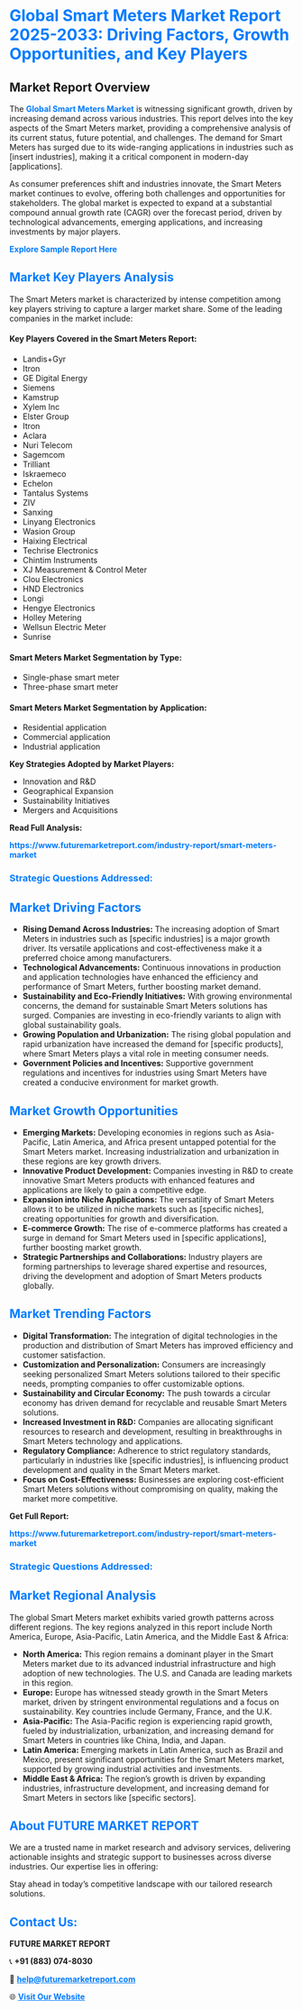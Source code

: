<h1 style="color: #007BFF;">Global Smart Meters Market Report 2025-2033: Driving Factors, Growth Opportunities, and Key Players</h1>

<section id="overview">
<h2>Market Report Overview</h2>
<p>The <a href="https://www.futuremarketreport.com/industry-report/smart-meters-market" style="color: #007BFF; text-decoration: none;"><strong>Global Smart Meters Market</strong></a> is witnessing significant growth, driven by increasing demand across various industries. This report delves into the key aspects of the Smart Meters market, providing a comprehensive analysis of its current status, future potential, and challenges. The demand for Smart Meters has surged due to its wide-ranging applications in industries such as [insert industries], making it a critical component in modern-day [applications].</p>
<p>As consumer preferences shift and industries innovate, the Smart Meters market continues to evolve, offering both challenges and opportunities for stakeholders. The global market is expected to expand at a substantial compound annual growth rate (CAGR) over the forecast period, driven by technological advancements, emerging applications, and increasing investments by major players.</p>
</section>

<section id="overview">
<p><a href="https://www.futuremarketreport.com/request-sample/reportId=61057" style="color: #007BFF; text-decoration: none;"><strong>Explore Sample Report Here</strong></a></p>
</section>

<section id="key-players">
<h2 style="color: #007BFF;">Market Key Players Analysis</h2>
<p>The Smart Meters market is characterized by intense competition among key players striving to capture a larger market share. Some of the leading companies in the market include:</p>
<h4>Key Players Covered in the Smart Meters Report:</h4>
<ul><li>Landis+Gyr</li><li>Itron</li><li>GE Digital Energy</li><li>Siemens</li><li>Kamstrup</li><li>Xylem Inc</li><li>Elster Group</li><li>Itron</li><li>Aclara</li><li>Nuri Telecom</li><li>Sagemcom</li><li>Trilliant</li><li>Iskraemeco</li><li>Echelon</li><li>Tantalus Systems</li><li>ZIV</li><li>Sanxing</li><li>Linyang Electronics</li><li>Wasion Group</li><li>Haixing Electrical</li><li>Techrise Electronics</li><li>Chintim Instruments</li><li>XJ Measurement &amp; Control Meter</li><li>Clou Electronics</li><li>HND Electronics</li><li>Longi</li><li>Hengye Electronics</li><li>Holley Metering</li><li>Wellsun Electric Meter</li><li>Sunrise</li></ul>
<h4>Smart Meters Market Segmentation by Type:</h4>
<ul><li>Single-phase smart meter</li><li>Three-phase smart meter</li></ul>

<h4>Smart Meters Market Segmentation by Application:</h4>
<ul><li>Residential application</li><li>Commercial application</li><li>Industrial application</li></ul>
<p><strong>Key Strategies Adopted by Market Players:</strong></p>
<ul>
<li>Innovation and R&D</li>
<li>Geographical Expansion</li>
<li>Sustainability Initiatives</li>
<li>Mergers and Acquisitions</li>
</ul>
</section>

<section>
<p><strong>Read Full Analysis: </strong></p><a href="https://www.futuremarketreport.com/industry-report/smart-meters-market" style="color: #007BFF; text-decoration: none;"><strong>https://www.futuremarketreport.com/industry-report/smart-meters-market</strong></a>
<h3 style="color: #007BFF;">Strategic Questions Addressed:</h3>
</section>

<section id="driving-factors">
<h2 style="color: #007BFF;">Market Driving Factors</h2>
<ul>
<li><strong>Rising Demand Across Industries:</strong> The increasing adoption of Smart Meters in industries such as [specific industries] is a major growth driver. Its versatile applications and cost-effectiveness make it a preferred choice among manufacturers.</li>
<li><strong>Technological Advancements:</strong> Continuous innovations in production and application technologies have enhanced the efficiency and performance of Smart Meters, further boosting market demand.</li>
<li><strong>Sustainability and Eco-Friendly Initiatives:</strong> With growing environmental concerns, the demand for sustainable Smart Meters solutions has surged. Companies are investing in eco-friendly variants to align with global sustainability goals.</li>
<li><strong>Growing Population and Urbanization:</strong> The rising global population and rapid urbanization have increased the demand for [specific products], where Smart Meters plays a vital role in meeting consumer needs.</li>
<li><strong>Government Policies and Incentives:</strong> Supportive government regulations and incentives for industries using Smart Meters have created a conducive environment for market growth.</li>
</ul>
</section>

<section id="growth-opportunities">
<h2 style="color: #007BFF;">Market Growth Opportunities</h2>
<ul>
<li><strong>Emerging Markets:</strong> Developing economies in regions such as Asia-Pacific, Latin America, and Africa present untapped potential for the Smart Meters market. Increasing industrialization and urbanization in these regions are key growth drivers.</li>
<li><strong>Innovative Product Development:</strong> Companies investing in R&D to create innovative Smart Meters products with enhanced features and applications are likely to gain a competitive edge.</li>
<li><strong>Expansion into Niche Applications:</strong> The versatility of Smart Meters allows it to be utilized in niche markets such as [specific niches], creating opportunities for growth and diversification.</li>
<li><strong>E-commerce Growth:</strong> The rise of e-commerce platforms has created a surge in demand for Smart Meters used in [specific applications], further boosting market growth.</li>
<li><strong>Strategic Partnerships and Collaborations:</strong> Industry players are forming partnerships to leverage shared expertise and resources, driving the development and adoption of Smart Meters products globally.</li>
</ul>
</section>

<section id="trending-factors">
<h2 style="color: #007BFF;">Market Trending Factors</h2>
<ul>
<li><strong>Digital Transformation:</strong> The integration of digital technologies in the production and distribution of Smart Meters has improved efficiency and customer satisfaction.</li>
<li><strong>Customization and Personalization:</strong> Consumers are increasingly seeking personalized Smart Meters solutions tailored to their specific needs, prompting companies to offer customizable options.</li>
<li><strong>Sustainability and Circular Economy:</strong> The push towards a circular economy has driven demand for recyclable and reusable Smart Meters solutions.</li>
<li><strong>Increased Investment in R&D:</strong> Companies are allocating significant resources to research and development, resulting in breakthroughs in Smart Meters technology and applications.</li>
<li><strong>Regulatory Compliance:</strong> Adherence to strict regulatory standards, particularly in industries like [specific industries], is influencing product development and quality in the Smart Meters market.</li>
<li><strong>Focus on Cost-Effectiveness:</strong> Businesses are exploring cost-efficient Smart Meters solutions without compromising on quality, making the market more competitive.</li>
</ul>
</section>

<section>
<p><strong>Get Full Report: </strong></p><a href="https://www.futuremarketreport.com/industry-report/smart-meters-market" style="color: #007BFF; text-decoration: none;"><strong>https://www.futuremarketreport.com/industry-report/smart-meters-market</strong></a>
<h3 style="color: #007BFF;">Strategic Questions Addressed:</h3>
</section>


<section id="regional-analysis">
<h2 style="color: #007BFF;">Market Regional Analysis</h2>
<p>The global Smart Meters market exhibits varied growth patterns across different regions. The key regions analyzed in this report include North America, Europe, Asia-Pacific, Latin America, and the Middle East & Africa:</p>
<ul>
<li><strong>North America:</strong> This region remains a dominant player in the Smart Meters market due to its advanced industrial infrastructure and high adoption of new technologies. The U.S. and Canada are leading markets in this region.</li>
<li><strong>Europe:</strong> Europe has witnessed steady growth in the Smart Meters market, driven by stringent environmental regulations and a focus on sustainability. Key countries include Germany, France, and the U.K.</li>
<li><strong>Asia-Pacific:</strong> The Asia-Pacific region is experiencing rapid growth, fueled by industrialization, urbanization, and increasing demand for Smart Meters in countries like China, India, and Japan.</li>
<li><strong>Latin America:</strong> Emerging markets in Latin America, such as Brazil and Mexico, present significant opportunities for the Smart Meters market, supported by growing industrial activities and investments.</li>
<li><strong>Middle East & Africa:</strong> The region’s growth is driven by expanding industries, infrastructure development, and increasing demand for Smart Meters in sectors like [specific sectors].</li>
</ul>
</section>

<footer>
<h2 style="color: #007BFF;">About FUTURE MARKET REPORT</h2>
<p>We are a trusted name in market research and advisory services, delivering actionable insights and strategic support to businesses across diverse industries. Our expertise lies in offering:</p>

<p>Stay ahead in today’s competitive landscape with our tailored research solutions.</p>

<h2 style="color: #007BFF;">Contact Us:</h2>
<p><strong>FUTURE MARKET REPORT</strong></p>
<p>📞 <strong>+91 (883) 074-8030</strong></p>
<p>📧 <strong><a href="mailto:help@futuremarketreport.com" style="color: #007BFF;">help@futuremarketreport.com</a></strong></p>
<p>🌐 <strong><a href="https://www.futuremarketreport.com/" style="color: #007BFF;">Visit Our Website</a></strong></p>
</footer>